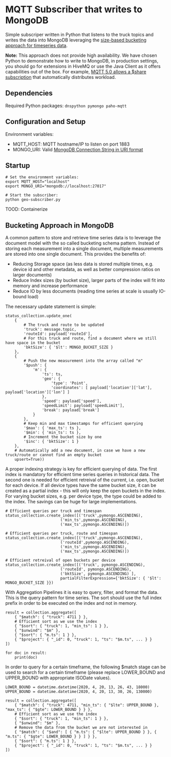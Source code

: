 # MQTT Subscriber that writes to MongoDB

Simple subscriper written in Python that listens to the truck topics and writes the data into MongoDB leveraging the [size-based bucketing approach for timeseries data](https://www.mongodb.com/collateral/time-series-best-practices).

**Note:** This approach does not provide high availability. We have chosen Python to demonstrate how to write to MongoDB, in production settings, you should go for extensions in HiveMQ or use the Java Client as it offers capabilities out of the box. For example, [MQTT 5.0 allows a $share subscription](https://www.hivemq.com/blog/mqtt5-essentials-part7-shared-subscriptions/) that automatically distributes workload.

## Dependencies

Required Python packages: `dnspython pymongo paho-mqtt`

## Configuration and Setup

Environment variables:
- MQTT_HOST: MQTT hostname/IP to listen on port 1883
- MONGO_URI: Valid [MongoDB Connection String in URI format](https://docs.mongodb.com/manual/reference/connection-string/)

## Startup

```basch
# Set the environment variables: 
export MQTT_HOST="localhost"
export MONGO_URI="mongodb://localhost:27017"

# Start the subscriber:
python geo-subscriber.py
```

TOOD: Containerize

## Bucketing Approach in MongoDB

A common pattern to store and retrieve time series data is to leverage the document model with the so called bucketing schema pattern. Instead of storing each measurement into a single document, multiple measurements are stored into one single document. This provides the benefits of:
- Reducing Storage space (as less data is stored multiple times, e.g. device id and other metadata, as well as better compression ratios on larger documents)
- Reduce Index sizes (by bucket size), larger parts of the index will fit into memory and increase performance
- Reduce IO by less documents (reading time series at scale is usually IO-bound load)

The necessary update statement is simple:

```
status_collection.update_one(
	{
		# The truck and route to be updated
		'truck': message.topic,
		'routeId': payload['routeId'],
		# For this truck and route, find a document where we still have space in the bucket
		'bktSize': { '$lt': MONGO_BUCKET_SIZE }
	},
	{
		# Push the new measurement into the array called "m"
		'$push': { 
			'm': {
				'ts': ts,
				'geo': {
					'type': 'Point',
					'coordinates': [ payload['location']['lat'], payload['location']['lon'] ]
				},
				'speed': payload['speed'],
				'speedLimit': payload['speedLimit'],
				'break': payload['break']
			}
		},
		# Keep min and max timestamps for efficient querying
		'$max': { 'max_ts': ts },
		'$min': { 'min_ts': ts },
		# Increment the bucket size by one
		'$inc': { 'bktSize': 1 }
	},
	# Automatically add a new document, in case we have a new truck/route or cannot find an empty bucket
	upsert=True))
```
A proper indexing strategy is key for efficient querying of data. The first index is mandatory for efficient time series queries in historical data. The second one is needed for efficient retreival of the current, i.e. open, bucket for each device. If all device types have the same bucket size, it can be created as a partial index - this will only keep the open buckets in the index. For varying bucket sizes, e.g. per device type, the type could be added to the index. The savings can be huge for large implementations.

```
# Efficient queries per truck and timespan
status_collection.create_index([('truck',pymongo.ASCENDING),
                        ('min_ts',pymongo.ASCENDING),
                        ('max_ts',pymongo.ASCENDING)])

# Efficient queries per truck, route and timespan
status_collection.create_index([('truck',pymongo.ASCENDING),
                        ('routeId',pymongo.ASCENDING),
                        ('min_ts',pymongo.ASCENDING),
                        ('max_ts',pymongo.ASCENDING)])

# Efficient retreival of open buckets per device
status_collection.create_index([('truck', pymongo.ASCENDING),
						('routeId', pymongo.ASCENDING),
						('bktSize', pymongo.ASCENDING) ], 
						partialFilterExpression={'bktSize': { '$lt': MONGO_BUCKET_SIZE }})
```

With Aggregation Pipelines it is easy to query, filter, and format the data. This is the query pattern for time series. The sort should use the full index prefix in order to be executed on the index and not in memory.

```
result = collection.aggregate([
    { "$match": { "truck": 4711 } },
    # Efficient sort as we use the index
    { "$sort": { "truck": 1, "min_ts": 1 } },
    { "$unwind": "$m" },
    { "$sort": { "m.ts": 1 } },
    { "$project": { "_id": 0, "truck": 1, "ts": "$m.ts", ... } }
])

for doc in result:
    print(doc)
```

In order to query for a certain timeframe, the following $match stage can be used to search for a certain timeframe (please replace LOWER_BOUND and UPPER_BOUND with appropriate ISODate values).

```
LOWER_BOUND = datetime.datetime(2020, 4, 20, 13, 26, 43, 18000)
UPPER_BOUND = datetime.datetime(2020, 4, 20, 13, 30, 26, 130000) 

result = collection.aggregate([
    { "$match": { "truck": 4711, "min_ts": { "$lte": UPPER_BOUND }, "max_ts": { "$gte": LOWER_BOUND } } },
    # Efficient sort as we use the index
    { "$sort": { "truck": 1, "min_ts": 1 } },
    { "$unwind": "$m" },
    # Remove the data from the bucket we are not interested in
    { "$match": { "$and": [ { "m.ts": { "$lte": UPPER_BOUND } }, { "m.ts": { "$gte": LOWER_BOUND } } ] } },
    { "$sort": { "m.ts": 1 } },
    { "$project": { "_id": 0, "truck": 1, "ts": "$m.ts", ... } }
])
```

